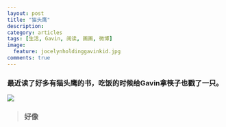 ```yaml
---
layout: post
title: "猫头鹰"
description: 
category: articles
tags: [生活, Gavin, 阅读, 画画, 微博]
image:
  feature: jocelynholdinggavinkid.jpg
comments: true
---
```


### 最近读了好多有猫头鹰的书，吃饭的时候给Gavin拿筷子也戳了一只。 ###

![](http://i.imgur.com/jjdrZNc.jpg)

> ### 好像 ###